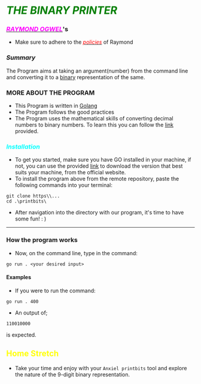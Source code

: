 # <font color= green>_**THE BINARY PRINTER**_</font>

### [<font color= magenta>_*RAYMOND OGWEL*_</font>]()'s

- Make sure to adhere to the [<font color= red>_policies_</font>](./LICENCE.txt) of Raymond

### _*Summary*_

The Program aims at taking an argument(number) from the command line and converting it to a [binary]() representation of the same.

### MORE ABOUT THE PROGRAM

- This Program is written in [Golang]()
- The Program follows the good practices
- The Program uses the mathematical skills of converting decimal numbers to binary numbers. To learn this you can follow the [link]() provided.

### <font color= cyan>_*Installation*_</font>

- To get you started, make sure you have GO installed in your machine, if not, you can use the provided [link]() to download the version that best suits your machine, from the official website.
- To install the program above from the remote repository, paste the following commands into your terminal:

```
git clone https\\...
cd .\printbits\
```

- After navigation into the directory with our program, it's time to have some fun!  : )

_______________________________________________________

### How the program works

- Now, on the command line, type in the command:

```
go run . <your desired input>
```

#### Examples

- If you were to run  the command:

```
go run . 400
```

- An output of;

```
110010000
```

is expected.

## <font color= yellow>Home Stretch</font>

- Take your time and enjoy with your `Anxiel printbits` tool and explore the nature of the 9-digit binary representation.
